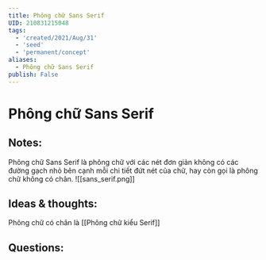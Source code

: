 ```yaml
---
title: Phông chữ Sans Serif
UID: 210831215048
tags:
  - 'created/2021/Aug/31'
  - 'seed'
  - 'permanent/concept'
aliases:
  - Phông chữ Sans Serif
publish: False
---
```

# Phông chữ Sans Serif

## Notes:
Phông chữ Sans Serif là phông chữ với các nét đơn giản không có các đường gạch nhỏ bên cạnh mỗi chi tiết đứt nét của chữ, hay còn gọi là phông chữ không có chân.
![[sans_serif.png]]

## Ideas & thoughts:
Phông chữ có chân là [[Phông chữ kiểu Serif]]
## Questions:
